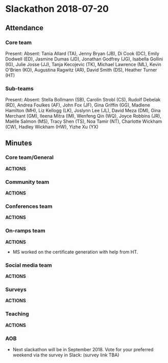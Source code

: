 # Slackathon 2018-07-20

## Attendance

### Core team

Present:
Absent: Tania Allard (TA), Jenny Bryan (JB), Di Cook (DC), Emily Dodwell (ED), Jasmine Dumas (JD), Jonathan Godfrey (JG), Isabella Gollini (IG), Julie Josse (JJ), Tanja Kecojevic (TK), Michael Lawrence (ML), Kevin O'Brien (KO), Augustina Ragwitz (AR), David Smith (DS), Heather Turner (HT)

### Sub-teams

Present:
Absent: Stella Bollmann (SB), Carolin Strobl (CS), Rudolf Debelak (RD), Andrea Foulkes (AF), John Fox (JF), Gina Griffin (GG), Madlene Hamilton (MH), Liz Kellogg (LK), Joslynn Lee (JL), David Meza (DM), Gina Merchant (GM), Ileena Mitra (IM), Wenfeng Qin (WQ), Joyce Robbins (JR), Maëlle Salmon (MS), Tracy Shen (TS), Noa Tamir (NT), Charlotte Wickham (CW), Hadley Wickham (HW), Yizhe Xu (YX)

## Minutes

### Core team/General

**ACTIONS**


### Community team

**ACTIONS**


### Conferences team

**ACTIONS**


### On-ramps team

**ACTIONS**

- MS worked on the certificate generation with help from HT.

### Social media team

**ACTIONS**


### Surveys

**ACTIONS**


### Teaching

**ACTIONS**


### AOB
- Next slackathon will be in September 2018.  Vote for your preferred weekend via the survey in Slack: (survey link TBA)
